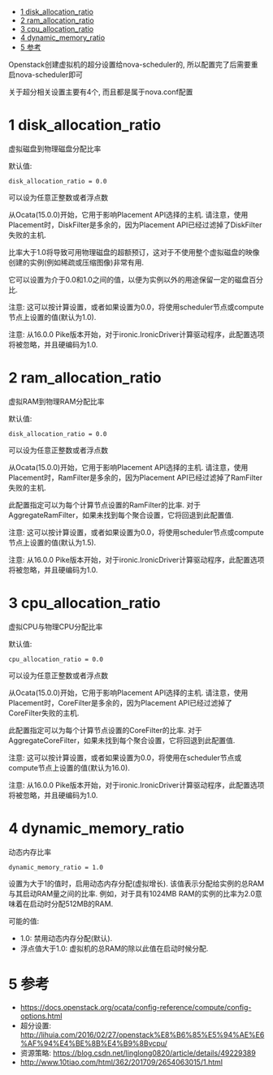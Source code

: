 <!-- @import "[TOC]" {cmd="toc" depthFrom=1 depthTo=6 orderedList=false} -->

<!-- code_chunk_output -->

* [1 disk\_allocation\_ratio](#1-disk_allocation_ratio)
* [2 ram\_allocation\_ratio](#2-ram_allocation_ratio)
* [3 cpu\_allocation\_ratio](#3-cpu_allocation_ratio)
* [4 dynamic\_memory\_ratio](#4-dynamic_memory_ratio)
* [5 参考](#5-参考)

<!-- /code_chunk_output -->

Openstack创建虚拟机的超分设置给nova\-scheduler的, 所以配置完了后需要重启nova-scheduler即可

关于超分相关设置主要有4个, 而且都是属于nova.conf配置

# 1 disk\_allocation\_ratio

虚拟磁盘到物理磁盘分配比率

默认值:

```
disk_allocation_ratio = 0.0
```

可以设为任意正整数或者浮点数

从Ocata(15.0.0)开始，它用于影响Placement API选择的主机. 请注意，使用Placement时，DiskFilter是多余的，因为Placement API已经过滤掉了DiskFilter失败的主机. 

比率大于1.0将导致可用物理磁盘的超额预订，这对于不使用整个虚拟磁盘的映像创建的实例(例如稀疏或压缩图像)非常有用. 

它可以设置为介于0.0和1.0之间的值，以便为实例以外的用途保留一定的磁盘百分比. 

注意: 这可以按计算设置，或者如果设置为0.0，将使用scheduler节点或compute节点上设置的值(默认为1.0). 

注意: 从16.0.0 Pike版本开始，对于ironic.IronicDriver计算驱动程序，此配置选项将被忽略，并且硬编码为1.0. 

# 2 ram\_allocation\_ratio

虚拟RAM到物理RAM分配比率

默认值:

```
disk_allocation_ratio = 0.0
```

可以设为任意正整数或者浮点数

从Ocata(15.0.0)开始，它用于影响Placement API选择的主机.  请注意，使用Placement时，RamFilter是多余的，因为Placement API已经过滤掉了RamFilter失败的主机. 

此配置指定可以为每个计算节点设置的RamFilter的比率.  对于AggregateRamFilter，如果未找到每个聚合设置，它将回退到此配置值. 

注意: 这可以按计算设置，或者如果设置为0.0，将使用scheduler节点或compute节点上设置的值(默认为1.5). 

注意: 从16.0.0 Pike版本开始，对于ironic.IronicDriver计算驱动程序，此配置选项将被忽略，并且硬编码为1.0. 

# 3 cpu\_allocation\_ratio

虚拟CPU与物理CPU分配比率

默认值:

```
cpu_allocation_ratio = 0.0
```

可以设为任意正整数或者浮点数

从Ocata(15.0.0)开始，它用于影响Placement API选择的主机.  请注意，使用Placement时，CoreFilter是多余的，因为Placement API已经过滤掉了CoreFilter失败的主机. 

此配置指定可以为每个计算节点设置的CoreFilter的比率.  对于AggregateCoreFilter，如果未找到每个聚合设置，它将回退到此配置值. 

注意: 这可以按计算设置，或者如果设置为0.0，将使用在scheduler节点或compute节点上设置的值(默认为16.0). 

注意: 从16.0.0 Pike版本开始，对于ironic.IronicDriver计算驱动程序，此配置选项将被忽略，并且硬编码为1.0. 

# 4 dynamic\_memory\_ratio

动态内存比率

```
dynamic_memory_ratio = 1.0
```

设置为大于1的值时，启用动态内存分配(虚拟增长). 该值表示分配给实例的总RAM与其启动RAM量之间的比率.  例如，对于具有1024MB RAM的实例的比率为2.0意味着在启动时分配512MB的RAM. 

可能的值: 

- 1.0: 禁用动态内存分配(默认). 
- 浮点值大于1.0: 虚拟机的总RAM的除以此值在启动时候分配. 

# 5 参考

- https://docs.openstack.org/ocata/config-reference/compute/config-options.html
- 超分设置: http://lihuia.com/2016/02/27/openstack%E8%B6%85%E5%94%AE%E6%AF%94%E4%BE%8B%E4%B9%8Bvcpu/
- 资源策略: https://blog.csdn.net/linglong0820/article/details/49229389
- http://www.10tiao.com/html/362/201709/2654063015/1.html
